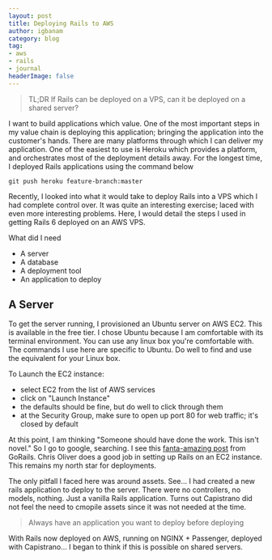 ```yaml
---
layout: post
title: Deploying Rails to AWS
author: igbanam
category: blog
tag:
- aws
- rails
- journal
headerImage: false
---
```


> TL;DR If Rails can be deployed on a VPS, can it be deployed on a shared server?

I want to build applications which value. One of the most important steps in my value chain is deploying this application; bringing the application into the customer's hands. There are many platforms through which I can deliver my application. One of the easiest to use is Heroku which provides a platform, and orchestrates most of the deployment details away. For the longest time, I deployed Rails applications using the command below

```
git push heroku feature-branch:master
```

Recently, I looked into what it would take to deploy Rails into a VPS which I had complete control over. It was quite an interesting exercise; laced with even more interesting problems. Here, I would detail the steps I used in getting Rails 6 deployed on an AWS VPS.

What did I need

  - A server
  - A database
  - A deployment tool
  - An application to deploy

## A Server

To get the server running, I provisioned an Ubuntu server on AWS EC2. This is available in the free tier. I chose Ubuntu because I am comfortable with its terminal environment. You can use any linux box you're comfortable with. The commands I use here are specific to Ubuntu. Do well to find and use the equivalent for your Linux box.

To Launch the EC2 instance:

  - select EC2 from the list of AWS services
  - click on "Launch Instance"
  - the defaults should be fine, but do well to click through them
  - at the Security Group, make sure to open up port 80 for web traffic; it's closed by default

At this point, I am thinking "Someone should have done the work. This isn't novel." So I go to google, searching. I see this [fanta-amazing post][1] from GoRails. Chris Oliver does a good job in setting up Rails on an EC2 instance. This remains my north star for deployments.

The only pitfall I faced here was around assets. See… I had created a new rails application to deploy to the server. There were no controllers, no models, nothing. Just a vanilla Rails application. Turns out Capistrano did not feel the need to cmopile assets since it was not needed at the time.

> Always have an application you want to deploy before deploying

With Rails now deployed on AWS, running on NGINX + Passenger, deployed with Capistrano… I began to think if this is possible on shared servers.

  [1]: https://gorails.com/deploy/ubuntu/18.04
